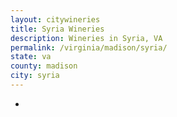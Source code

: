 ```yaml
---
layout: citywineries
title: Syria Wineries
description: Wineries in Syria, VA
permalink: /virginia/madison/syria/
state: va
county: madison
city: syria
---
```

-
